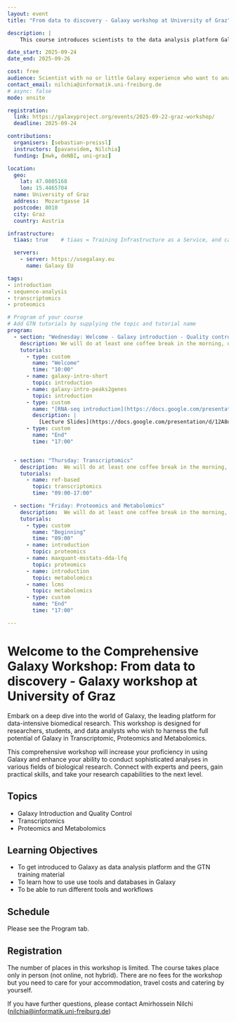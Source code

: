 ```yaml
---
layout: event
title: "From data to discovery - Galaxy workshop at University of Graz"

description: |
    This course introduces scientists to the data analysis platform Galaxy. The course is an intermediate course; there is no requirement of any programming skills.

date_start: 2025-09-24
date_end: 2025-09-26

cost: free
audience: Scientist with no or little Galaxy experience who want to analyse high-throughput data.
contact_email: nilchia@informatik.uni-freiburg.de
# async: false
mode: onsite

registration:
  link: https://galaxyproject.org/events/2025-09-22-graz-workshop/
  deadline: 2025-09-24

contributions:
  organisers: [sebastian-preissl]
  instructors: [pavanvidem, Nilchia]
  funding: [mwk, deNBI, uni-graz]

location:
  geo:
    lat: 47.0805168
    lon: 15.4465704
  name: University of Graz
  address:  Mozartgasse 14
  postcode: 8010
  city: Graz
  country: Austria

infrastructure:
  tiaas: true    # tiaas = Training Infrastructure as a Service, and can be requested (for free) from all major Galaxies

  servers:
    - server: https://usegalaxy.eu
      name: Galaxy EU

tags:
- introduction
- sequence-analysis
- transcriptomics
- proteomics

# Program of your course
# Add GTN tutorials by supplying the topic and tutorial name
program:
  - section: "Wednesday: Welcome - Galaxy introduction - Quality control"
    description: We will do at least one coffee break in the morning, one in the afternoon, and a one-hour lunch break from 12:30 to 13:30.
    tutorials:
      - type: custom
        name: "Welcome"
        time: "10:00"
      - name: galaxy-intro-short
        topic: introduction
      - name: galaxy-intro-peaks2genes
        topic: introduction
      - type: custom
        name: "[RNA-seq introduction](https://docs.google.com/presentation/d/12A8oLXh0dPqdiXVYzqAZCmmBNGoWfmWLS3g4SDSzTXs/edit?slide=id.p#slide=id.p)"
        description: |
          [Lecture Slides](https://docs.google.com/presentation/d/12A8oLXh0dPqdiXVYzqAZCmmBNGoWfmWLS3g4SDSzTXs/edit?slide=id.p#slide=id.p)
      - type: custom
        name: "End"
        time: "17:00"


  - section: "Thursday: Transcriptomics"
    description:  We will do at least one coffee break in the morning, one in the afternoon, and a one-hour lunch break from 12:30 to 13:30.
    tutorials:
      - name: ref-based
        topic: transcriptomics
        time: "09:00-17:00"

  - section: "Friday: Proteomics and Metabolomics"
    description:  We will do at least one coffee break in the morning, one in the afternoon, and a one-hour lunch break from 12:30 to 13:30.
    tutorials:
      - type: custom
        name: "Beginning"
        time: "09:00"
      - name: introduction
        topic: proteomics
      - name: maxquant-msstats-dda-lfq
        topic: proteomics
      - name: introduction
        topic: metabolomics
      - name: lcms
        topic: metabolomics
      - type: custom
        name: "End"
        time: "17:00"

---
```

# Welcome to the Comprehensive Galaxy Workshop: From data to discovery - Galaxy workshop at University of Graz

Embark on a deep dive into the world of Galaxy, the leading platform for data-intensive biomedical research. This workshop is designed for researchers, students, and data analysts who wish to
harness the full potential of Galaxy in Transcriptomic, Proteomics and Metabolomics. 

This comprehensive workshop will increase your proficiency in using Galaxy and enhance your ability to conduct sophisticated analyses in various fields of biological research.
Connect with experts and peers, gain practical skills, and take your research capabilities to the next level.

## Topics

- Galaxy Introduction and Quality Control
- Transcriptomics
- Proteomics and Metabolomics

## Learning Objectives

- To get introduced to Galaxy as data analysis platform and the GTN training material
- To learn how to use use tools and databases in Galaxy
- To be able to run different tools and workflows

## Schedule

Please see the Program tab.

## Registration


The number of places in this workshop is limited. The course takes place only in person (not online, not hybrid). There are no fees for the workshop but you need to care for your accommodation, travel costs and catering by yourself.

If you have further questions, please contact Amirhossein Nilchi ([nilchia@informatik.uni-freiburg.de](mailto:nilchia@informatik.uni-freiburg.de))


